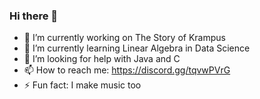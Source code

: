 ### Hi there 👋

- 🔭 I’m currently working on The Story of Krampus
- 🌱 I’m currently learning Linear Algebra in Data Science
- 🤔 I’m looking for help with Java and C
- 📫 How to reach me: https://discord.gg/tqvwPVrG
- ⚡ Fun fact: I make music too

<!--
**durkisneer1/durkisneer1** is a ✨ _special_ ✨ repository because its `README.md` (this file) appears on your GitHub profile.

Here are some ideas to get you started:

- 🔭 I’m currently working on ...
- 🌱 I’m currently learning ...
- 👯 I’m looking to collaborate on ...
- 🤔 I’m looking for help with ...
- 💬 Ask me about ...
- 📫 How to reach me: ...
- 😄 Pronouns: ...
- ⚡ Fun fact: ...
-->
